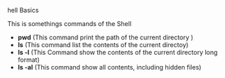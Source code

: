 hell Basics

This is somethings commands of the Shell

  - **pwd** (This command print the path of the current directory )
  - **ls** (This command list the contents of the current directoy)
  - **ls -l** (This Command show the contents of the current directory long format)
  - **ls -al** (This command show all contents, including hidden files)

